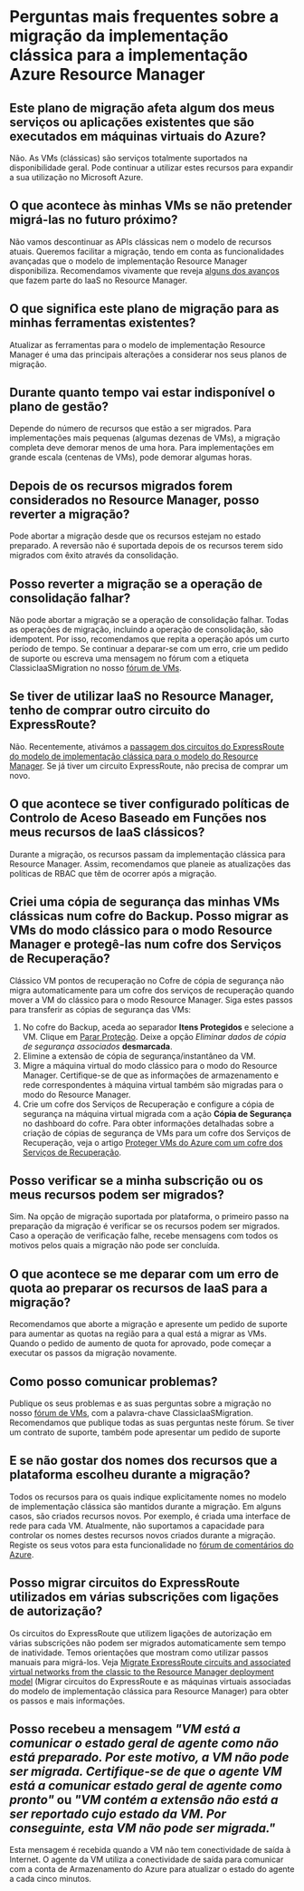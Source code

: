 # <a name="frequently-asked-questions-about-classic-to-azure-resource-manager-migration"></a>Perguntas mais frequentes sobre a migração da implementação clássica para a implementação Azure Resource Manager

## <a name="does-this-migration-plan-affect-any-of-my-existing-services-or-applications-that-run-on-azure-virtual-machines"></a>Este plano de migração afeta algum dos meus serviços ou aplicações existentes que são executados em máquinas virtuais do Azure? 

Não. As VMs (clássicas) são serviços totalmente suportados na disponibilidade geral. Pode continuar a utilizar estes recursos para expandir a sua utilização no Microsoft Azure.

## <a name="what-happens-to-my-vms-if-i-dont-plan-on-migrating-in-the-near-future"></a>O que acontece às minhas VMs se não pretender migrá-las no futuro próximo? 

Não vamos descontinuar as APIs clássicas nem o modelo de recursos atuais. Queremos facilitar a migração, tendo em conta as funcionalidades avançadas que o modelo de implementação Resource Manager disponibiliza. Recomendamos vivamente que reveja [alguns dos avanços](../articles/azure-resource-manager/resource-manager-deployment-model.md) que fazem parte do IaaS no Resource Manager.

## <a name="what-does-this-migration-plan-mean-for-my-existing-tooling"></a>O que significa este plano de migração para as minhas ferramentas existentes? 

Atualizar as ferramentas para o modelo de implementação Resource Manager é uma das principais alterações a considerar nos seus planos de migração.

## <a name="how-long-will-the-management-plane-downtime-be"></a>Durante quanto tempo vai estar indisponível o plano de gestão? 

Depende do número de recursos que estão a ser migrados. Para implementações mais pequenas (algumas dezenas de VMs), a migração completa deve demorar menos de uma hora. Para implementações em grande escala (centenas de VMs), pode demorar algumas horas.

## <a name="can-i-roll-back-after-my-migrating-resources-are-committed-in-resource-manager"></a>Depois de os recursos migrados forem considerados no Resource Manager, posso reverter a migração? 

Pode abortar a migração desde que os recursos estejam no estado preparado. A reversão não é suportada depois de os recursos terem sido migrados com êxito através da consolidação.

## <a name="can-i-roll-back-my-migration-if-the-commit-operation-fails"></a>Posso reverter a migração se a operação de consolidação falhar? 

Não pode abortar a migração se a operação de consolidação falhar. Todas as operações de migração, incluindo a operação de consolidação, são idempotent. Por isso, recomendamos que repita a operação após um curto período de tempo. Se continuar a deparar-se com um erro, crie um pedido de suporte ou escreva uma mensagem no fórum com a etiqueta ClassicIaaSMigration no nosso [fórum de VMs](https://social.msdn.microsoft.com/Forums/azure/home?forum=WAVirtualMachinesforWindows).

## <a name="do-i-have-to-buy-another-express-route-circuit-if-i-have-to-use-iaas-under-resource-manager"></a>Se tiver de utilizar IaaS no Resource Manager, tenho de comprar outro circuito do ExpressRoute? 

Não. Recentemente, ativámos a [passagem dos circuitos do ExpressRoute do modelo de implementação clássica para o modelo do Resource Manager](../articles/expressroute/expressroute-move.md). Se já tiver um circuito ExpressRoute, não precisa de comprar um novo.

## <a name="what-if-i-had-configured-role-based-access-control-policies-for-my-classic-iaas-resources"></a>O que acontece se tiver configurado políticas de Controlo de Aceso Baseado em Funções nos meus recursos de IaaS clássicos? 

Durante a migração, os recursos passam da implementação clássica para Resource Manager. Assim, recomendamos que planeie as atualizações das políticas de RBAC que têm de ocorrer após a migração.

## <a name="i-backed-up-my-classic-vms-in-a-backup-vault-can-i-migrate-my-vms-from-classic-mode-to-resource-manager-mode-and-protect-them-in-a-recovery-services-vault"></a>Criei uma cópia de segurança das minhas VMs clássicas num cofre do Backup. Posso migrar as VMs do modo clássico para o modo Resource Manager e protegê-las num cofre dos Serviços de Recuperação?

<a name="vault">Clássico</a> VM pontos de recuperação no Cofre de cópia de segurança não migra automaticamente para um cofre dos serviços de recuperação quando mover a VM do clássico para o modo Resource Manager. Siga estes passos para transferir as cópias de segurança das VMs:

1. No cofre do Backup, aceda ao separador **Itens Protegidos** e selecione a VM. Clique em [Parar Proteção](../articles/backup/backup-azure-manage-vms.md#stop-protecting-virtual-machines). Deixe a opção *Eliminar dados de cópia de segurança associados* **desmarcada**.
2. Elimine a extensão de cópia de segurança/instantâneo da VM.
3. Migre a máquina virtual do modo clássico para o modo do Resource Manager. Certifique-se de que as informações de armazenamento e rede correspondentes à máquina virtual também são migradas para o modo do Resource Manager.
4. Crie um cofre dos Serviços de Recuperação e configure a cópia de segurança na máquina virtual migrada com a ação **Cópia de Segurança** no dashboard do cofre. Para obter informações detalhadas sobre a criação de cópias de segurança de VMs para um cofre dos Serviços de Recuperação, veja o artigo [Proteger VMs do Azure com um cofre dos Serviços de Recuperação](../articles/backup/backup-azure-vms-first-look-arm.md).

## <a name="can-i-validate-my-subscription-or-resources-to-see-if-theyre-capable-of-migration"></a>Posso verificar se a minha subscrição ou os meus recursos podem ser migrados? 

Sim. Na opção de migração suportada por plataforma, o primeiro passo na preparação da migração é verificar se os recursos podem ser migrados. Caso a operação de verificação falhe, recebe mensagens com todos os motivos pelos quais a migração não pode ser concluída.

## <a name="what-happens-if-i-run-into-a-quota-error-while-preparing-the-iaas-resources-for-migration"></a>O que acontece se me deparar com um erro de quota ao preparar os recursos de IaaS para a migração? 

Recomendamos que aborte a migração e apresente um pedido de suporte para aumentar as quotas na região para a qual está a migrar as VMs. Quando o pedido de aumento de quota for aprovado, pode começar a executar os passos da migração novamente.

## <a name="how-do-i-report-an-issue"></a>Como posso comunicar problemas? 

Publique os seus problemas e as suas perguntas sobre a migração no nosso [fórum de VMs](https://social.msdn.microsoft.com/Forums/azure/home?forum=WAVirtualMachinesforWindows), com a palavra-chave ClassicIaaSMigration. Recomendamos que publique todas as suas perguntas neste fórum. Se tiver um contrato de suporte, também pode apresentar um pedido de suporte

## <a name="what-if-i-dont-like-the-names-of-the-resources-that-the-platform-chose-during-migration"></a>E se não gostar dos nomes dos recursos que a plataforma escolheu durante a migração? 

Todos os recursos para os quais indique explicitamente nomes no modelo de implementação clássica são mantidos durante a migração. Em alguns casos, são criados recursos novos. Por exemplo, é criada uma interface de rede para cada VM. Atualmente, não suportamos a capacidade para controlar os nomes destes recursos novos criados durante a migração. Registe os seus votos para esta funcionalidade no [fórum de comentários do Azure](http://feedback.azure.com).

## <a name="can-i-migrate-expressroute-circuits-used-across-subscriptions-with-authorization-links"></a>Posso migrar circuitos do ExpressRoute utilizados em várias subscrições com ligações de autorização? 

Os circuitos do ExpressRoute que utilizem ligações de autorização em várias subscrições não podem ser migrados automaticamente sem tempo de inatividade. Temos orientações que mostram como utilizar passos manuais para migrá-los. Veja [Migrate ExpressRoute circuits and associated virtual networks from the classic to the Resource Manager deployment model](../articles/expressroute/expressroute-migration-classic-resource-manager.md) (Migrar circuitos do ExpressRoute e as máquinas virtuais associadas do modelo de implementação clássica para Resource Manager) para obter os passos e mais informações.

## <a name="i-got-the-message-vm-is-reporting-the-overall-agent-status-as-not-ready-hence-the-vm-cannot-be-migrated-ensure-that-the-vm-agent-is-reporting-overall-agent-status-as-ready-or-vm-contains-extension-whose-status-is-not-being-reported-from-the-vm-hence-this-vm-cannot-be-migrated"></a>Posso recebeu a mensagem *"VM está a comunicar o estado geral de agente como não está preparado. Por este motivo, a VM não pode ser migrada. Certifique-se de que o agente VM está a comunicar estado geral de agente como pronto"* ou *"VM contém a extensão não está a ser reportado cujo estado da VM. Por conseguinte, esta VM não pode ser migrada."*

Esta mensagem é recebida quando a VM não tem conectividade de saída à Internet. O agente da VM utiliza a conectividade de saída para comunicar com a conta de Armazenamento do Azure para atualizar o estado do agente a cada cinco minutos.
